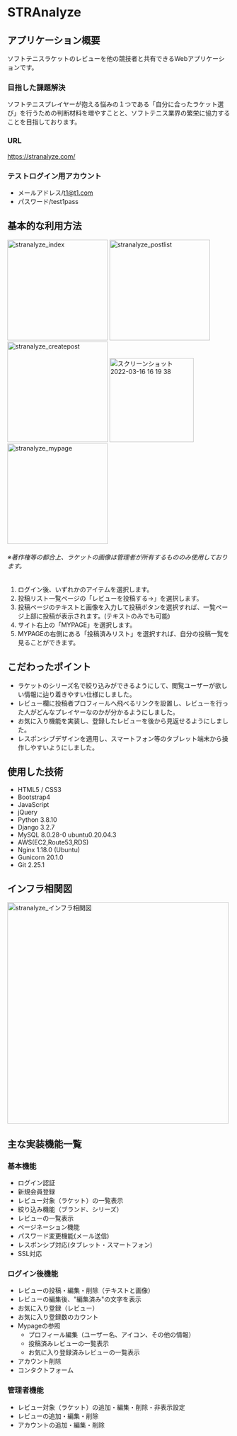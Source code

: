 # STRAnalyze
## アプリケーション概要
ソフトテニスラケットのレビューを他の競技者と共有できるWebアプリケーションです。
### 目指した課題解決
ソフトテニスプレイヤーが抱える悩みの１つである「自分に合ったラケット選び」を行うための判断材料を増やすことと、ソフトテニス業界の繁栄に協力することを目指しております。
### URL
https://stranalyze.com/
### テストログイン用アカウント
- メールアドレス/t1@t1.com
- パスワード/test1pass
## 基本的な利用方法
<img width="227" alt="stranalyze_index" src="https://user-images.githubusercontent.com/68769474/158541949-bd39a141-5c9b-4c9e-8859-635516846cab.png">  <img width="227" alt="stranalyze_postlist" src="https://user-images.githubusercontent.com/68769474/158543788-3bea448e-24c5-435f-bf99-6013240d8aad.png">  <img width="227" alt="stranalyze_createpost" src="https://user-images.githubusercontent.com/68769474/158543794-ce5859c6-707a-400f-9b7b-ab72f654cfe6.png">  <img width="190" alt="スクリーンショット 2022-03-16 16 19 38" src="https://user-images.githubusercontent.com/68769474/158543801-e2264523-c2e6-4a60-924a-cb5a058cea24.png">  <img width="227" alt="stranalyze_mypage" src="https://user-images.githubusercontent.com/68769474/158547223-ca4f46ec-35a6-4722-8c69-4f97f95d1230.png">
###### ※著作権等の都合上、ラケットの画像は管理者が所有するもののみ使用しております。
1. ログイン後、いずれかのアイテムを選択します。
1. 投稿リスト一覧ページの「レビューを投稿する→」を選択します。
1. 投稿ページのテキストと画像を入力して投稿ボタンを選択すれば、一覧ページ上部に投稿が表示されます。(テキストのみでも可能)
1. サイト右上の「MYPAGE」を選択します。
1. MYPAGEの右側にある「投稿済みリスト」を選択すれば、自分の投稿一覧を見ることができます。
## こだわったポイント
- ラケットのシリーズ名で絞り込みができるようにして、閲覧ユーザーが欲しい情報に辿り着きやすい仕様にしました。
- レビュー欄に投稿者プロフィールへ飛べるリンクを設置し、レビューを行った人がどんなプレイヤーなのかが分かるようにしました。
- お気に入り機能を実装し、登録したレビューを後から見返せるようにしました。
- レスポンシブデザインを適用し、スマートフォン等のタブレット端末から操作しやすいようにしました。
## 使用した技術
- HTML5 / CSS3
- Bootstrap4
- JavaScript
- jQuery
- Python 3.8.10
- Django 3.2.7
- MySQL  8.0.28-0 ubuntu0.20.04.3
- AWS(EC2,Route53,RDS)
- Nginx 1.18.0 (Ubuntu)	
- Gunicorn 20.1.0
- Git 2.25.1
## インフラ相関図
<img width="500" alt="stranalyze_インフラ相関図" src="https://user-images.githubusercontent.com/68769474/158548686-55c73b5e-6bd1-4423-bbd8-0f8926ee07d1.png">

## 主な実装機能一覧
### 基本機能
- ログイン認証
- 新規会員登録
- レビュー対象（ラケット）の一覧表示
- 絞り込み機能（ブランド、シリーズ）
- レビューの一覧表示
- ページネーション機能
- パスワード変更機能(メール送信)
- レスポンシブ対応(タブレット・スマートフォン)
- SSL対応
### ログイン後機能
- レビューの投稿・編集・削除（テキストと画像）
- レビューの編集後、"編集済み"の文字を表示
- お気に入り登録（レビュー）
- お気に入り登録数のカウント
- Mypageの参照
  - プロフィール編集（ユーザー名、アイコン、その他の情報）
  - 投稿済みレビューの一覧表示
  - お気に入り登録済みレビューの一覧表示
- アカウント削除
- コンタクトフォーム
### 管理者機能
- レビュー対象（ラケット）の追加・編集・削除・非表示設定
- レビューの追加・編集・削除
- アカウントの追加・編集・削除
